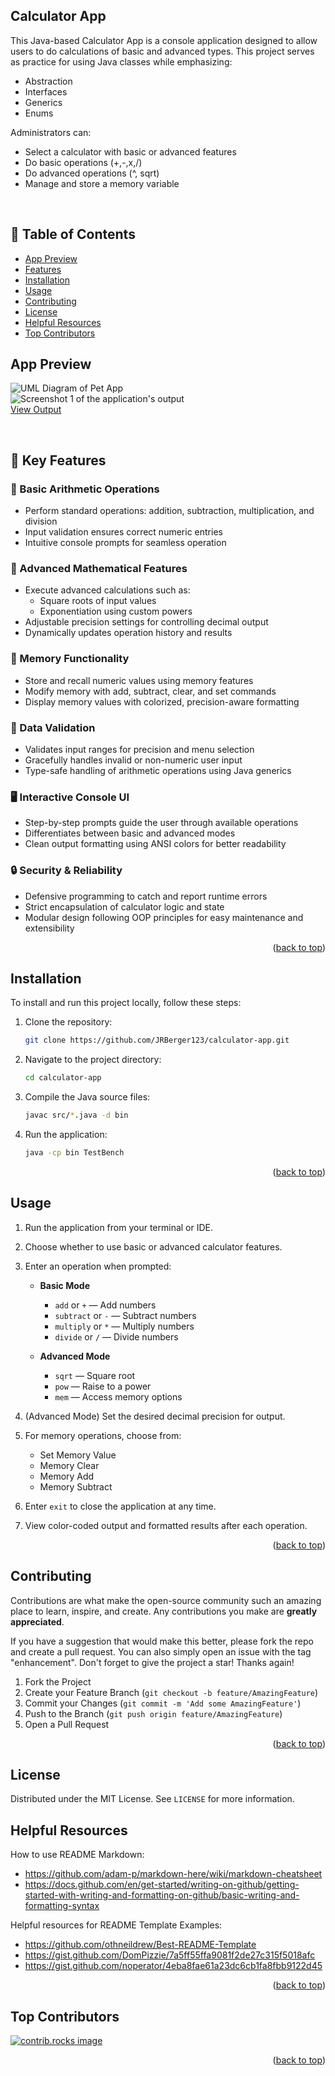 ## Calculator App

This Java-based Calculator App is a console application designed to allow users to do calculations of basic and advanced types. This project serves as practice for using Java classes while emphasizing:
- Abstraction
- Interfaces
- Generics
- Enums

Administrators can:
- Select a calculator with basic or advanced features
- Do basic operations (+,-,x,/)
- Do advanced operations (^, sqrt)
- Manage and store a memory variable

<br> 

## 📌 Table of Contents

- [App Preview](#app-preview)
- [Features](#features)
- [Installation](#installation)
- [Usage](#usage)
- [Contributing](#contributing)
- [License](#license)
- [Helpful Resources](#helpful-resources)
- [Top Contributors](#top-contributors)

## App Preview
![UML Diagram of Pet App](assets/CalculatorUML.png)<br>
![Screenshot 1 of the application's output](assets/Preview_1.png)<br>
[View Output](output.txt)

<br>

## 🚀 Key Features

### 🧮 Basic Arithmetic Operations
- Perform standard operations: addition, subtraction, multiplication, and division
- Input validation ensures correct numeric entries
- Intuitive console prompts for seamless operation

### 📐 Advanced Mathematical Features
- Execute advanced calculations such as:
  - Square roots of input values
  - Exponentiation using custom powers
- Adjustable precision settings for controlling decimal output
- Dynamically updates operation history and results

### 💾 Memory Functionality
- Store and recall numeric values using memory features
- Modify memory with add, subtract, clear, and set commands
- Display memory values with colorized, precision-aware formatting

### 📝 Data Validation
- Validates input ranges for precision and menu selection
- Gracefully handles invalid or non-numeric user input
- Type-safe handling of arithmetic operations using Java generics

### 🖥️ Interactive Console UI
- Step-by-step prompts guide the user through available operations
- Differentiates between basic and advanced modes
- Clean output formatting using ANSI colors for better readability

### 🔒 Security & Reliability
- Defensive programming to catch and report runtime errors
- Strict encapsulation of calculator logic and state
- Modular design following OOP principles for easy maintenance and extensibility

<p align="right">(<a href="#readme-top">back to top</a>)</p>

## Installation

To install and run this project locally, follow these steps:

1. Clone the repository:
    ```sh
    git clone https://github.com/JRBerger123/calculator-app.git
    ```
2. Navigate to the project directory:
    ```sh
    cd calculator-app
    ```
3. Compile the Java source files:
    ```sh
    javac src/*.java -d bin
    ```
4. Run the application:
    ```sh
    java -cp bin TestBench
    ```

<p align="right">(<a href="#readme-top">back to top</a>)</p>

## Usage

1. Run the application from your terminal or IDE.
2. Choose whether to use basic or advanced calculator features.
3. Enter an operation when prompted:
    
    - **Basic Mode**
        - `add` or `+` — Add numbers  
        - `subtract` or `-` — Subtract numbers  
        - `multiply` or `*` — Multiply numbers  
        - `divide` or `/` — Divide numbers  

    - **Advanced Mode**
        - `sqrt` — Square root  
        - `pow` — Raise to a power  
        - `mem` — Access memory options  
4. (Advanced Mode) Set the desired decimal precision for output.
5. For memory operations, choose from:
    
    - Set Memory Value  
    - Memory Clear  
    - Memory Add  
    - Memory Subtract  

6. Enter `exit` to close the application at any time.
7. View color-coded output and formatted results after each operation.


<p align="right">(<a href="#readme-top">back to top</a>)</p>

## Contributing

Contributions are what make the open-source community such an amazing place to learn, inspire, and create. Any contributions you make are **greatly appreciated**.

If you have a suggestion that would make this better, please fork the repo and create a pull request. You can also simply open an issue with the tag "enhancement".
Don't forget to give the project a star! Thanks again!

1. Fork the Project
2. Create your Feature Branch (`git checkout -b feature/AmazingFeature`)
3. Commit your Changes (`git commit -m 'Add some AmazingFeature'`)
4. Push to the Branch (`git push origin feature/AmazingFeature`)
5. Open a Pull Request

<p align="right">(<a href="#readme-top">back to top</a>)</p>

## License

Distributed under the MIT License. See `LICENSE` for more information.

## Helpful Resources

How to use README Markdown:<br>
- https://github.com/adam-p/markdown-here/wiki/markdown-cheatsheet<br>
- https://docs.github.com/en/get-started/writing-on-github/getting-started-with-writing-and-formatting-on-github/basic-writing-and-formatting-syntax<br>

Helpful resources for README Template Examples:
- https://github.com/othneildrew/Best-README-Template<br>
- https://gist.github.com/DomPizzie/7a5ff55ffa9081f2de27c315f5018afc<br>
- https://gist.github.com/noperator/4eba8fae61a23dc6cb1fa8fbb9122d45<br>

<p align="right">(<a href="#readme-top">back to top</a>)</p>

## Top Contributors

<a href="https://github.com/JRBerger123/Calculator-App/graphs/contributors">
  <img src="https://contrib.rocks/image?repo=JRBerger123/Calculator-App" alt="contrib.rocks image" />
</a>

<p align="right">(<a href="#readme-top">back to top</a>)</p>
